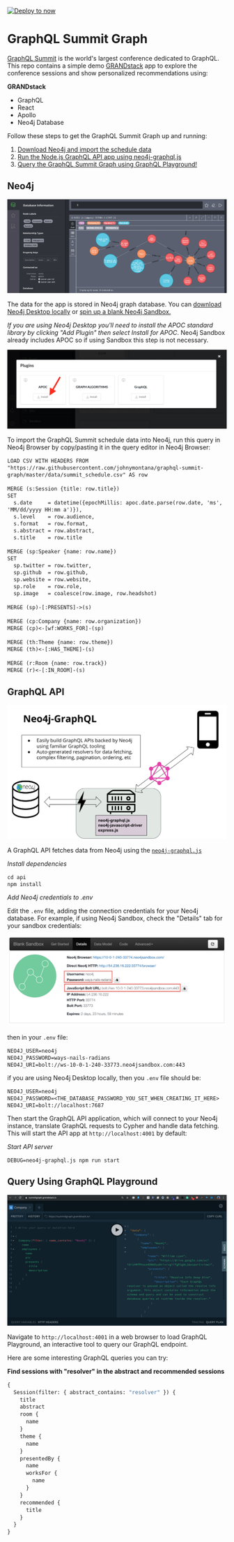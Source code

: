 [![Deploy to now](https://deploy.now.sh/static/button.svg)](https://deploy.now.sh/?repo=https://github.com/johnymontana/graphql-summit-graph&env=NEO4J_USER&env=NEO4J_URI&env=NEO4J_PASSWORD)

# GraphQL Summit Graph

[GraphQL Summit](https://summit.graphql.com/) is the world's largest conference dedicated to GraphQL. This repo contains a simple demo [GRANDstack](https://grandstack.io) app to explore the conference sessions and show personalized recommendations using:

**GRANDstack**

* GraphQL
* React
* Apollo
* Neo4j Database

Follow these steps to get the GraphQL Summit Graph up and running:

1. [Download Neo4j and import the schedule data](https://github.com/johnymontana/graphql-summit-graph#neo4j)
2. [Run the Node.js GraphQL API app using neo4j-graphql.js](https://github.com/johnymontana/graphql-summit-graph#graphql-api)
3. [Query the GraphQL Summit Graph using GraphQL Playground!](https://github.com/johnymontana/graphql-summit-graph#query-using-graphql-playground)


## Neo4j

![](images/neo4j.png)

The data for the app is stored in Neo4j graph database. You can [download Neo4j Desktop locally](https://neo4j.com/download/) or [spin up a blank Neo4j Sandbox.](https://neo4j.com/sandbox-v2/)

*If you are using Neo4j Desktop you'll need to install the APOC standard library by clicking "Add Plugin" then select Install for APOC*. Neo4j Sandbox already includes APOC so if using Sandbox this step is not necessary.

![](images/apoc.png)

To import the GraphQL Summit schedule data into Neo4j, run this query in Neo4j Browser by copy/pasting it in the query editor in Neo4j Browser:

```Cypher
LOAD CSV WITH HEADERS FROM "https://raw.githubusercontent.com/johnymontana/graphql-summit-graph/master/data/summit_schedule.csv" AS row 

MERGE (s:Session {title: row.title})
SET 
  s.date     = datetime({epochMillis: apoc.date.parse(row.date, 'ms', 'MM/dd/yyyy HH:mm a')}),
  s.level    = row.audience,
  s.format   = row.format,
  s.abstract = row.abstract,
  s.title    = row.title

MERGE (sp:Speaker {name: row.name})
SET
  sp.twitter = row.twitter,
  sp.github  = row.github,
  sp.website = row.website,
  sp.role    = row.role,
  sp.image   = coalesce(row.image, row.headshot)

MERGE (sp)-[:PRESENTS]->(s)

MERGE (cp:Company {name: row.organization})
MERGE (cp)<-[wf:WORKS_FOR]-(sp)

MERGE (th:Theme {name: row.theme})
MERGE (th)<-[:HAS_THEME]-(s)

MERGE (r:Room {name: row.track})
MERGE (r)<-[:IN_ROOM]-(s)
```


## GraphQL API

![](images/neo4j-graphql-js.png)

A GraphQL API fetches data from Neo4j using the [`neo4j-graphql.js`](https://grandstack.io/docs/neo4j-graphql-js.html)

*Install dependencies*

```
cd api
npm install
```

*Add Neo4j credentials to .env*

Edit the `.env` file, adding the connection credentials for your Neo4j database. For example, if using Neo4j Sandbox, check the "Details" tab for your sandbox credentials:

![](images/sandbox.png)

then in your `.env` file:

```
NEO4J_USER=neo4j
NEO4J_PASSWORD=ways-nails-radians
NEO4J_URI=bolt://ws-10-0-1-240-33773.neo4jsandbox.com:443
```

if you are using Neo4j Desktop locally, then you `.env` file should be:

```
NEO4J_USER=neo4j
NEO4J_PASSWORD=<THE_DATABASE_PASSWORD_YOU_SET_WHEN_CREATING_IT_HERE>
NEO4J_URI=bolt://localhost:7687
```

Then start the GraphQL API application, which will connect to your Neo4j instance, translate GraphQL requests to Cypher and handle data fetching. This will start the API app at `http://localhost:4001` by default:

*Start API server*
```
DEBUG=neo4j-graphql.js npm run start
```

## Query Using GraphQL Playground

![](images/graphql.png)

Navigate to `http://localhost:4001` in a web browser to load GraphQL Playground, an interactive tool to query our GraphQL endpoint.

Here are some interesting GraphQL queries you can try:

**Find sessions with "resolver" in the abstract and recommended sessions**

```GraphQL
{
  Session(filter: { abstract_contains: "resolver" }) {
    title
    abstract
    room {
      name
    }
    theme {
      name
    }
    presentedBy {
      name
      worksFor {
        name
      }
    }
    recommended {
      title
    }
  }
}
```


